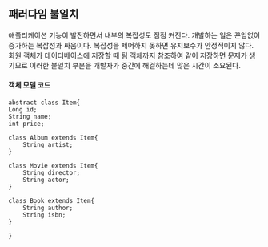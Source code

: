 ## 패러다임 불일치
애플리케이션 기능이 발전하면서 내부의 복잡성도 점점 커진다. 개발하는 일은 끈임없이 증가하는 복잡성과 싸움이다. 복잡성을 제어하지 못하면 유지보수가 안정적이지 않다.
회원 객체가 데이터베이스에 저장할 때 팀 객체까지 참조하여 같이 저장하면 문제가 생기므로 이러한 불일치 부분을 개발자가 중간에 해결하는데 많은 시간이 소요된다. 

#### 객체 모델 코드

~~~
abstract class Item{
Long id;
String name;
int price;

class Album extends Item{
    String artist;
}

class Movie extends Item{
    String director;
    String actor;
}

class Book extends Item{
    String author;
    String isbn;
}

}
~~~


